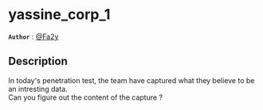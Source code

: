 # yassine_corp_1

**`Author`** : [@Fa2y](https://github.com/Fa2y)


## Description

In today's penetration test, the team have captured what they believe to be an intresting data.  
Can you figure out the content of the capture ?
